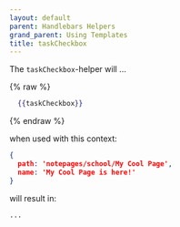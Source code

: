 ```yaml
---
layout: default
parent: Handlebars Helpers
grand_parent: Using Templates
title: taskCheckbox
---
```


The `taskCheckbox`-helper will ...

{% raw %}

```handlebars
  {{taskCheckbox}}
```

{% endraw %}

when used with this context:

```json
{
  path: 'notepages/school/My Cool Page',
  name: 'My Cool Page is here!'
}
```

will result in:

````markdown
...
````